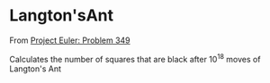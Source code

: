 # Langton'sAnt

From [Project Euler: Problem 349](https://projecteuler.net/problem=349)

Calculates the number of squares that are black after 10<sup>18</sup> moves of Langton's Ant